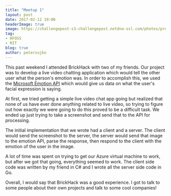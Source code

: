 ```yaml
---
title: "Meetup 1"
layout: post
date: 2017-02-12 19:00
headerImage: true
image: https://challengepost-s3-challengepost.netdna-ssl.com/photos/production/challenge_photos/000/425/251/datas/full_width.png
tag:
- HFOSS
- RIT
blog: true
author: peterzujko
---
```

This past weekend I attended BrickHack with two of my friends. Our project was to develop a live video chatting application which would tell the other user what the person's emotion was. In order to accomplish this, we used the [Microsoft Emotion API](https://www.microsoft.com/cognitive-services/en-us/emotion-api) which would give us data on what the user's facial expression is saying.

At first, we tried getting a simple live video chat app going but realized that none of us have ever done anything related to live video, so trying to figure out how exactly we were going to do this proved to be a difficult task. We ended up just trying to take a screenshot and send that to the API for processing. 

The initial implementation that we wrote had a client and a server. The client would send the screenshot to the server, the server would send that image to the emotion API, parse the response, then respond to the client with the emotion of the user in the image. 

A lot of time was spent on trying to get our Azure virtual machine to work, but after we got that going, everything seemed to work. The client side code was written by my friend in C# and I wrote all the server side code in Go. 

Overall, I would say that BrickHack was a good experience. I got to talk to some people about their own projects and talk to some cool companies!
